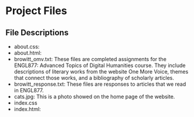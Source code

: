 # Project Files

## File Descriptions
- about.css: 
- about.html: 
- browitt_omv.txt: These files are completed assignments for the ENGL877: Advanced Topics of Digital Humanities course. They include descriptions of literary works from the website One More Voice, themes that connect those works, and a bibliography of scholarly articles.
- browitt_response.txt: These files are responses to articles that we read in ENGL877.
- cats.jpg: This is a photo showed on the home page of the website.
- index.css
- index.html:
